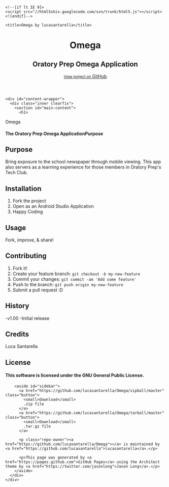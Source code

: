 <html><head>
    <meta charset="utf-8">
    <meta http-equiv="X-UA-Compatible" content="chrome=1">
    <meta name="viewport" content="width=device-width, initial-scale=1, maximum-scale=1">
    <link href="https://fonts.googleapis.com/css?family=Architects+Daughter" rel="stylesheet" type="text/css">
    <link rel="stylesheet" type="text/css" href="stylesheets/stylesheet.css" media="screen">
    <link rel="stylesheet" type="text/css" href="stylesheets/pygment_trac.css" media="screen">
    <link rel="stylesheet" type="text/css" href="stylesheets/print.css" media="print">

    <!--[if lt IE 9]>
    <script src="//html5shiv.googlecode.com/svn/trunk/html5.js"></script>
    <![endif]-->

    <title>Omega by lucasantarella</title>
  </head>

  <body>
    <header>
      <div class="inner">
        <h1>Omega</h1>
        <h2>Oratory Prep Omega Application</h2>
        <a href="https://github.com/lucasantarella/Omega" class="button"><small>View project on</small> GitHub</a>
      </div>
    </header>

    <div id="content-wrapper">
      <div class="inner clearfix">
        <section id="main-content">
          <h1>
<a id="omega" class="anchor" href="#omega" aria-hidden="true"><span class="octicon octicon-link"></span></a>Omega</h1>

<h4>
<a id="the-oratory-prep-omega-applicationpurpose" class="anchor" href="#the-oratory-prep-omega-applicationpurpose" aria-hidden="true"><span class="octicon octicon-link"></span></a>The Oratory Prep Omega ApplicationPurpose</h4>

<h2>
<a id="purpose" class="anchor" href="#purpose" aria-hidden="true"><span class="octicon octicon-link"></span></a>Purpose</h2>

<p>Bring exposure to the school newspaper through mobile viewing. This app also servers as a learning experience for those members in Oratory Prep's Tech Club.</p>

<h2>
<a id="installation" class="anchor" href="#installation" aria-hidden="true"><span class="octicon octicon-link"></span></a>Installation</h2>

<ol>
<li>Fork the project</li>
<li>Open as an Android Studio Application</li>
<li>Happy Coding</li>
</ol>

<h2>
<a id="usage" class="anchor" href="#usage" aria-hidden="true"><span class="octicon octicon-link"></span></a>Usage</h2>

<p>Fork, improve, &amp; share!</p>

<h2>
<a id="contributing" class="anchor" href="#contributing" aria-hidden="true"><span class="octicon octicon-link"></span></a>Contributing</h2>

<ol>
<li>Fork it!</li>
<li>Create your feature branch: <code>git checkout -b my-new-feature</code>
</li>
<li>Commit your changes: <code>git commit -am 'Add some feature'</code>
</li>
<li>Push to the branch: <code>git push origin my-new-feature</code>
</li>
<li>Submit a pull request :D</li>
</ol>

<h2>
<a id="history" class="anchor" href="#history" aria-hidden="true"><span class="octicon octicon-link"></span></a>History</h2>

<p>-v1.00
  -Initial release</p>

<h2>
<a id="credits" class="anchor" href="#credits" aria-hidden="true"><span class="octicon octicon-link"></span></a>Credits</h2>

<p>Luca Santarella</p>

<h2>
<a id="license" class="anchor" href="#license" aria-hidden="true"><span class="octicon octicon-link"></span></a>License</h2>

<h4>
<a id="this-software-is-licensed-under-the-gnu-general-public-license" class="anchor" href="#this-software-is-licensed-under-the-gnu-general-public-license" aria-hidden="true"><span class="octicon octicon-link"></span></a>This software is licensed under the GNU General Public License.</h4>
        </section>

        <aside id="sidebar">
          <a href="https://github.com/lucasantarella/Omega/zipball/master" class="button">
            <small>Download</small>
            .zip file
          </a>
          <a href="https://github.com/lucasantarella/Omega/tarball/master" class="button">
            <small>Download</small>
            .tar.gz file
          </a>

          <p class="repo-owner"><a href="https://github.com/lucasantarella/Omega"></a> is maintained by <a href="https://github.com/lucasantarella">lucasantarella</a>.</p>

          <p>This page was generated by <a href="https://pages.github.com">GitHub Pages</a> using the Architect theme by <a href="https://twitter.com/jasonlong">Jason Long</a>.</p>
        </aside>
      </div>
    </div>

  
  

</body></html>
